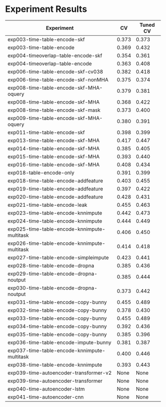 # Experiment Results

| Experiment | CV | Tuned CV |
|------------|----|----------|
| exp003-time-table-encode-skf | 0.373 | 0.373 |
| exp003-time-table-encode | 0.369 | 0.432 |
| exp004-timeoverlap-table-encode-skf | 0.354 | 0.361 |
| exp004-timeoverlap-table-encode | 0.363 | 0.408 |
| exp006-time-table-encode-skf-cv038 | 0.382 | 0.418 |
| exp006-time-table-encode-skf-nonMHA | 0.375 | 0.374 |
| exp008-time-table-encode-skf-MHA-oquery | 0.379 | 0.381 |
| exp008-time-table-encode-skf-MHA | 0.368 | 0.422 |
| exp008-time-table-encode-skf-mask | 0.373 | 0.400 |
| exp009-time-table-encode-skf-MHA-oquery | 0.380 | 0.391 |
| exp011-time-table-encode-skf | 0.398 | 0.399 |
| exp013-time-table-encode-skf-MHA | 0.417 | 0.447 |
| exp014-time-table-encode-skf-MHA | 0.385 | 0.405 |
| exp015-time-table-encode-skf-MHA | 0.393 | 0.440 |
| exp016-time-table-encode-skf-MHA | 0.408 | 0.434 |
| exp018-table-encode-only | 0.391 | 0.399 |
| exp018-time-table-encode-addfeature | 0.403 | 0.455 |
| exp019-time-table-encode-addfeature | 0.397 | 0.422 |
| exp020-time-table-encode-addfeature | 0.428 | 0.431 |
| exp021-time-table-encode-leak | 0.455 | 0.463 |
| exp023-time-table-encode-knnimpute | 0.442 | 0.473 |
| exp024-time-table-encode-knnimpute | 0.444 | 0.449 |
| exp025-time-table-encode-knnimpute-multitask | 0.406 | 0.450 |
| exp026-time-table-encode-knnimpute-multitask | 0.414 | 0.418 |
| exp027-time-table-encode-simpleimpute | 0.423 | 0.441 |
| exp028-time-table-encode-dropna | 0.385 | 0.436 |
| exp029-time-table-encode-dropna-noutput | 0.385 | 0.444 |
| exp030-time-table-encode-dropna-noutput | 0.373 | 0.442 |
| exp031-time-table-encode-copy-bunny | 0.455 | 0.489 |
| exp032-time-table-encode-copy-bunny | 0.378 | 0.430 |
| exp033-time-table-encode-copy-bunny | 0.455 | 0.489 |
| exp034-time-table-encode-copy-bunny | 0.392 | 0.436 |
| exp035-time-table-encode-copy-bunny | 0.385 | 0.396 |
| exp036-time-table-encode-impute-bunny | 0.381 | 0.387 |
| exp037-time-table-encode-knnimpute-multitask | 0.400 | 0.446 |
| exp038-time-table-encode-knnimpute | 0.393 | 0.443 |
| exp039-time-autoencoder-transformer-v2 | None | None |
| exp039-time-autoencoder-transformer | None | None |
| exp040-time-autoencoder-lstm | None | None |
| exp041-time-autoencoder-cnn | None | None |
